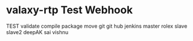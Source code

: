 # valaxy-rtp Test Webhook
TEST
validate 
compile
package
move
git
git hub
jenkins
master
rolex
slave
slave2
deepAK
sai
vishnu
